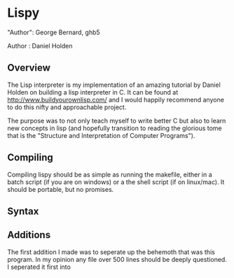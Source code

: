 # Lispy

"Author": George Bernard, ghb5

 Author : Daniel Holden

## Overview

The Lisp interpreter is my implementation of an amazing tutorial by Daniel 
Holden on building a lisp interpreter in C. It can be found at 
http://www.buildyourownlisp.com/ and I would happily recommend anyone to do this
nifty and approachable project.

The purpose was to not only teach myself to write better C but also to learn new
concepts in lisp (and hopefully transition to reading the glorious tome that is
the "Structure and Interpretation of Computer Programs").

## Compiling

Compiling lispy should be as simple as running the makefile, either in a batch
script (if you are on windows) or a the shell script (if on linux/mac). It should
be portable, but no promises.

## Syntax

## Additions

The first addition I made was to seperate up the behemoth that was this program.
In my opinion any file over 500 lines should be deeply questioned. I seperated it
first into 